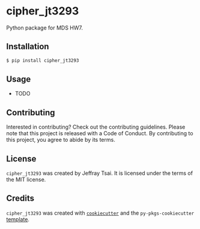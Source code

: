 # cipher_jt3293

Python package for MDS HW7.

## Installation

```bash
$ pip install cipher_jt3293
```

## Usage

- TODO

## Contributing

Interested in contributing? Check out the contributing guidelines. Please note that this project is released with a Code of Conduct. By contributing to this project, you agree to abide by its terms.

## License

`cipher_jt3293` was created by Jeffray Tsai. It is licensed under the terms of the MIT license.

## Credits

`cipher_jt3293` was created with [`cookiecutter`](https://cookiecutter.readthedocs.io/en/latest/) and the `py-pkgs-cookiecutter` [template](https://github.com/py-pkgs/py-pkgs-cookiecutter).

